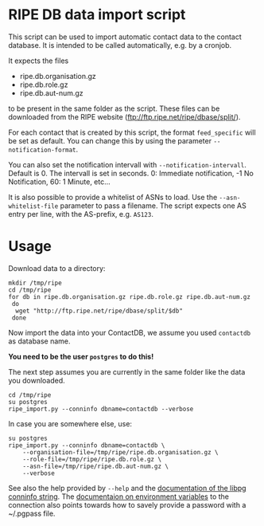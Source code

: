 RIPE DB data import script
==========================

This script can be used to import automatic contact data to the
contact database. It is intended to be called automatically, e.g. by a
cronjob.

It expects the files

* ripe.db.organisation.gz
* ripe.db.role.gz
* ripe.db.aut-num.gz

to be present in the same folder as the script. These files can be downloaded
from the RIPE website (ftp://ftp.ripe.net/ripe/dbase/split/).

For each contact that is created by this script, the format `feed_specific`
will be set as default. You can change this by using the parameter
`--notification-format`.

You can also set the notification intervall with `--notification-intervall`.
Default is 0. The intervall is set in seconds. 0: Immediate notification,
-1 No Notification, 60: 1 Minute, etc...

It is also possible to provide a whitelist of ASNs to load. Use the ``--asn-whitelist-file``
parameter to pass a filename. The script expects one AS entry per line, with
the AS-prefix, e.g. ``AS123``.

Usage
=====

Download data to a directory:

```
mkdir /tmp/ripe
cd /tmp/ripe
for db in ripe.db.organisation.gz ripe.db.role.gz ripe.db.aut-num.gz
 do
  wget "http://ftp.ripe.net/ripe/dbase/split/$db"
 done
```

Now import the data into your ContactDB, we assume you used `contactdb` as
database name.

**You need to be the user `postgres` to do this!**

The next step assumes you are currently in the same folder like the data you
downloaded.

```
cd /tmp/ripe
su postgres
ripe_import.py --conninfo dbname=contactdb --verbose
```

In case you are somewhere else, use:

```
su postgres
ripe_import.py --conninfo dbname=contactdb \
    --organisation-file=/tmp/ripe/ripe.db.organisation.gz \
    --role-file=/tmp/ripe/ripe.db.role.gz \
    --asn-file=/tmp/ripe/ripe.db.aut-num.gz \
    --verbose
```

See also the help provided by ``--help`` and the
[documentation of the libpg conninfo string](https://www.postgresql.org/docs/current/static/libpq-connect.html#LIBPQ-CONNSTRING).
The [documentaion on environment variables](https://www.postgresql.org/docs/current/static/libpq-envars.html) to the connection also
points towards how to savely provide a password with a ~/.pgpass file.
